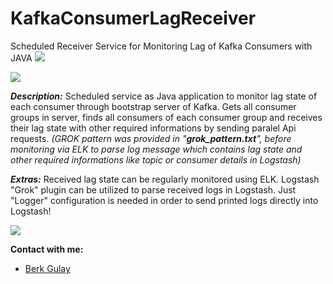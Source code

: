 # KafkaConsumerLagReceiver
Scheduled Receiver Service for Monitoring Lag of Kafka Consumers with JAVA
![](https://user-images.githubusercontent.com/20780894/53306658-f3ef9b80-38a0-11e9-8e20-b4d77e929cdd.JPG)


![](https://user-images.githubusercontent.com/20780894/53306688-5c3e7d00-38a1-11e9-849c-de4e58ca1535.png)

**_Description:_** Scheduled service as Java application to monitor lag state of each consumer through bootstrap server of Kafka. Gets all consumer groups in server, finds all consumers of each consumer group and receives their lag state with other required informations by sending paralel Api requests. _(GROK pattern was provided in "**grok_pattern.txt**", before monitoring via ELK to parse log message which contains lag state and other required informations like topic or consumer details in Logstash)_

**_Extras:_** Received lag state can be regularly monitored using ELK. Logstash "Grok" plugin can be utilized to parse received logs in Logstash. Just "Logger" configuration is needed in order to send printed logs directly into Logstash!

![](https://user-images.githubusercontent.com/20780894/53306672-2f8a6580-38a1-11e9-9794-d4c7b9d23192.jpg)


**Contact with me:** 
- [Berk Gulay](https://www.linkedin.com/in/berk-gulay97/)
